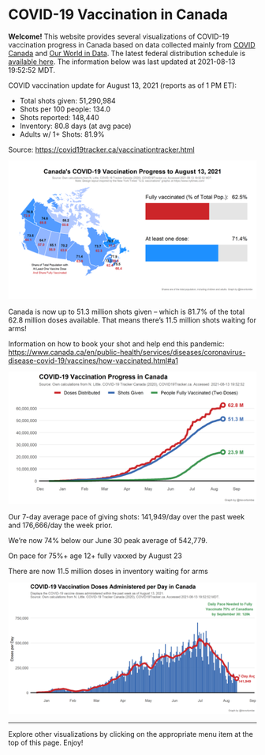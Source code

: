 COVID-19 Vaccination in Canada
==============================

**Welcome!** This website provides several visualizations of COVID-19
vaccination progress in Canada based on data collected mainly from
[COVID Canada](https://covid19tracker.ca/vaccinationtracker.html) and
[Our World in Data](https://ourworldindata.org/covid-vaccinations). The
latest federal distribution schedule is [available
here](https://www.canada.ca/en/public-health/services/diseases/2019-novel-coronavirus-infection/prevention-risks/covid-19-vaccine-treatment/vaccine-rollout.html).
The information below was last updated at 2021-08-13 19:52:52 MDT.

COVID vaccination update for August 13, 2021 (reports as of 1 PM ET):

-   Total shots given: 51,290,984
-   Shots per 100 people: 134.0
-   Shots reported: 148,440
-   Inventory: 80.8 days (at avg pace)
-   Adults w/ 1+ Shots: 81.9%

Source:
<a href="https://covid19tracker.ca/vaccinationtracker.html" class="uri">https://covid19tracker.ca/vaccinationtracker.html</a>

![](Plots/plot_main.png)

Canada is now up to 51.3 million shots given – which is 81.7% of the
total 62.8 million doses available. That means there’s 11.5 million
shots waiting for arms!

Information on how to book your shot and help end this pandemic:
<a href="https://www.canada.ca/en/public-health/services/diseases/coronavirus-disease-covid-19/vaccines/how-vaccinated.html#a1" class="uri">https://www.canada.ca/en/public-health/services/diseases/coronavirus-disease-covid-19/vaccines/how-vaccinated.html#a1</a>

![](Plots/plot_total.png)

Our 7-day average pace of giving shots: 141,949/day over the past week
and 176,666/day the week prior.

We’re now 74% below our June 30 peak average of 542,779.

On pace for 75%+ age 12+ fully vaxxed by August 23

There are now 11.5 million doses in inventory waiting for arms

![](Plots/pace_national.png)

------------------------------------------------------------------------

Explore other visualizations by clicking on the appropriate menu item at
the top of this page. Enjoy!
